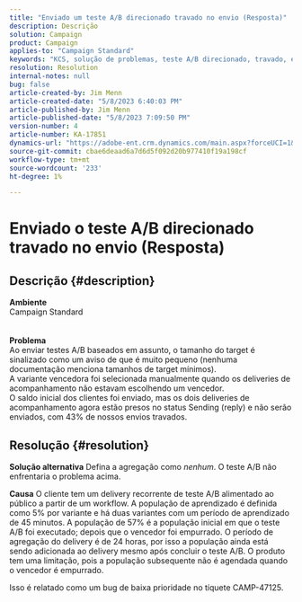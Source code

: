 ```yaml
---
title: "Enviado um teste A/B direcionado travado no envio (Resposta)"
description: Descrição
solution: Campaign
product: Campaign
applies-to: "Campaign Standard"
keywords: "KCS, solução de problemas, teste A/B direcionado, travado, envio, resposta, Adobe Campaign Standard, ACS"
resolution: Resolution
internal-notes: null
bug: false
article-created-by: Jim Menn
article-created-date: "5/8/2023 6:40:03 PM"
article-published-by: Jim Menn
article-published-date: "5/8/2023 7:09:50 PM"
version-number: 4
article-number: KA-17851
dynamics-url: "https://adobe-ent.crm.dynamics.com/main.aspx?forceUCI=1&pagetype=entityrecord&etn=knowledgearticle&id=828ce3bb-cfed-ed11-8849-6045bd006c82"
source-git-commit: cbae6deaad6a7d6d5f092d20b977410f19a198cf
workflow-type: tm+mt
source-wordcount: '233'
ht-degree: 1%

---
```


# Enviado o teste A/B direcionado travado no envio (Resposta)

## Descrição {#description}

<b>Ambiente</b>
<br>Campaign Standard
<br> <br><br><b>Problema</b>
<br>Ao enviar testes A/B baseados em assunto, o tamanho do target é sinalizado como um aviso de que é muito pequeno (nenhuma documentação menciona tamanhos de target mínimos).
<br>A variante vencedora foi selecionada manualmente quando os deliveries de acompanhamento não estavam escolhendo um vencedor.
<br>O saldo inicial dos clientes foi enviado, mas os dois deliveries de acompanhamento agora estão presos no status Sending (reply) e não serão enviados, com 43% de nossos envios travados.<br>

## Resolução {#resolution}


<b>Solução alternativa</b>
Defina a agregação como *nenhum*.
O teste A/B não enfrentaria o problema acima.

<b>Causa</b>
O cliente tem um delivery recorrente de teste A/B alimentado ao público a partir de um workflow.
A população de aprendizado é definida como 5% por variante e há duas variantes com um período de aprendizado de 45 minutos.
A população de 57% é a população inicial em que o teste A/B foi executado; depois que o vencedor foi empurrado.
O período de agregação do delivery é de 24 horas, por isso a população ainda está sendo adicionada ao delivery mesmo após concluir o teste A/B.
O produto tem uma limitação, pois a população subsequente não é agendada quando o vencedor é empurrado.

Isso é relatado como um bug de baixa prioridade no tíquete CAMP-47125.
